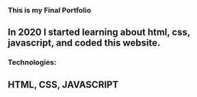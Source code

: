 ### This is my Final Portfolio

## In 2020 I started learning about html, css, javascript, and coded this website.

### Technologies:

## HTML, CSS, JAVASCRIPT
